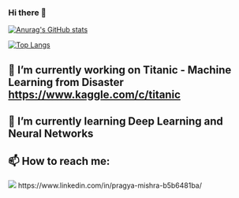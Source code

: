 ### Hi there 👋

[![Anurag's GitHub stats](https://github-readme-stats.vercel.app/api?username=PRAGYAMISHRA04)](https://github.com/anuraghazra/github-readme-stats)

[![Top Langs](https://github-readme-stats.vercel.app/api/top-langs/?username=PRAGYAMISHRA04&layout=compact)](https://github.com/anuraghazra/github-readme-stats)


## 🔭 I’m currently working on Titanic - Machine Learning from Disaster https://www.kaggle.com/c/titanic
## 🌱 I’m currently learning Deep Learning and Neural Networks
## 📫 How to reach me: 
<img src="https://img.shields.io/badge/LinkedIn-0077B5?style=for-the-badge&logo=linkedin&logoColor=white}" />  
https://www.linkedin.com/in/pragya-mishra-b5b6481ba/

